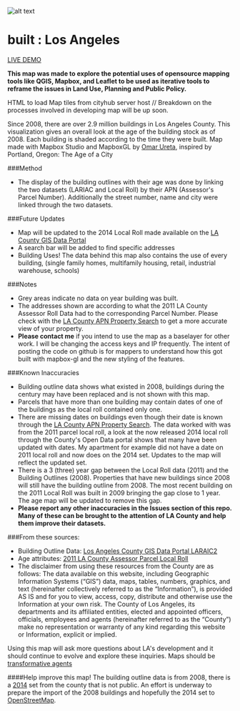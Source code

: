 ![alt text](https://github.com/cityhubla/LA_Building_Age/blob/master/images/builtla_cover.png)
# built : Los Angeles

[LIVE DEMO](http://cityhubla.github.io/LA_Building_Age/)

<b>This map was made to explore the potential uses of opensource mapping tools like QGIS, Mapbox, and Leaflet to be used as iterative tools to reframe the issues in Land Use, Planning and Public Policy.</b>

HTML to load Map tiles from cityhub server host // Breakdown on the processes involved in developing map will be up soon.

Since 2008, there are over 2.9 million buildings in Los Angeles County. This visualization gives an overall look at the age of the building stock as of 2008.
Each building is shaded according to the time they were built. 
Map made with Mapbox Studio and MapboxGL by [Omar Ureta](http://www.theworks.la), inspired by Portland, Oregon: The Age of a City

###Method
* The display of the building outlines with their age was done by linking the two datasets (LARIAC and Local Roll) by their APN (Assessor's Parcel Number). Additionally the street number, name and city were linked through the two datasets.

###Future Updates
* Map will be updated to the 2014 Local Roll made available on the [LA County GIS Data Portal](http://egis3.lacounty.gov/dataportal/2015/03/10/assessor-parcel/)
* A search bar will be added to find specific addresses
* Building Uses! The data behind this map also contains the use of every building, (single family homes, multifamily housing, retail, industrial warehouse, schools)

###Notes
 * Grey areas indicate no data on year building was built.
 * The addresses shown are according to what the 2011 LA County Assessor Roll Data had to the corresponding Parcel Number. Please check with the [LA County APN Property Search](http://maps.assessor.lacounty.gov/GVH_2_2/Index.html?configBase=http://maps.assessor.lacounty.gov/Geocortex/Essentials/REST/sites/PAIS/viewers/PAIS_hv/virtualdirectory/Resources/Config/Default) to get a more accurate view of your property.
 * <b>Please contact me</b> if you intend to use the map as a baselayer for other work. I will be changing the access keys and IP frequently. The intent of posting the code on github is for mappers to understand how this got built with mapbox-gl and the new styling of the features.
 
###Known Inaccuracies
* Building outline data shows what existed in 2008, buildings during the century may have been replaced and is not shown with this map.
* Parcels that have more than one building may contain dates of one of the buildings as the local roll contained only one.
* There are missing dates on buildings even though their date is known through the [LA County APN Property Search](http://maps.assessor.lacounty.gov/GVH_2_2/Index.html?configBase=http://maps.assessor.lacounty.gov/Geocortex/Essentials/REST/sites/PAIS/viewers/PAIS_hv/virtualdirectory/Resources/Config/Default). The data worked with was from the 2011 parcel local roll, a look at the now released 2014 local roll through the County's Open Data portal shows that many have been updated with dates. My apartment for example did not have a date on 2011 local roll and now does on the 2014 set. Updates to the map will reflect the updated set.
* There is a 3 (three) year gap between the Local Roll data (2011) and the Building Outlines (2008). Properties that have new buildings since 2008 will still have the building outline from 2008. The most recent building on the 2011 Local Roll was built in 2009 bringing the gap close to 1 year. The age map will be updated to remove this gap.
* <b>Please report any other inaccuracies in the Issues section of this repo. Many of these can be brought to the attention of LA County and help them improve their datasets.</b>

###From these sources:

  * Building Outline Data: [Los Angeles County GIS Data Portal LARAIC2](http://egis3.lacounty.gov/dataportal/2011/04/28/countywide-building-outlines/) 
  * Age attributes: [2011 LA County Assessor Parcel Local Roll](http://gis.ats.ucla.edu/Mapshare/)
  * The disclaimer from using these resources from the County are as follows: The data available on this website, including Geographic Information Systems (“GIS”) data, maps, tables, numbers, graphics, and text (hereinafter collectively referred to as the “Information”), is provided AS IS and for you to view, access, copy, distribute and otherwise use the Information at your own risk. The County of Los Angeles, its departments and its affiliated entities, elected and appointed officers, officials, employees and agents (hereinafter referred to as the “County”) make no representation or warranty of any kind regarding this website or Information, explicit or implied.
 
Using this map will ask more questions about LA's development and it should continue to evolve and explore these inquiries. Maps should be [transformative agents](http://www.thepolisblog.org/2010/03/mapping-as-transformative-agent-in.html)

####Help improve this map! 
The building outline data is from 2008, there is a [2014](http://egis3.lacounty.gov/dataportal/2014/10/16/countywide-building-outlines-2014/) set from the county that is not public. An effort is underway to prepare the import of the 2008 buildings and hopefully the 2014 set to [OpenStreetMap](https://github.com/osmlab/labuildings).

